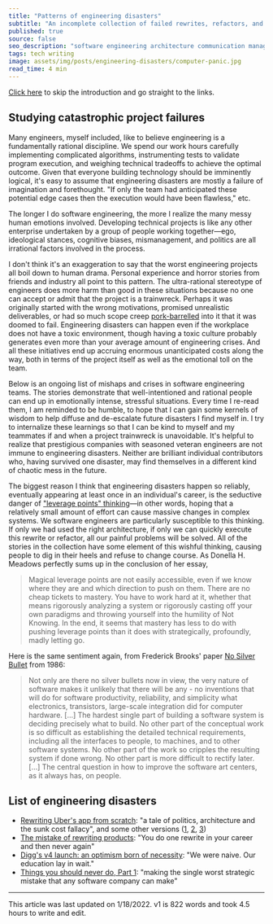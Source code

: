 ```yaml
---
title: "Patterns of engineering disasters"
subtitle: "An incomplete collection of failed rewrites, refactors, and other engineering mishaps"
published: true
source: false
seo_description: "software engineering architecture communication management failure"
tags: tech writing
image: assets/img/posts/engineering-disasters/computer-panic.jpg
read_time: 4 min
---
```


<p class="source">
<a href="#list-of-engineering-disasters">Click here</a> to skip the introduction and go straight to the links.
</p>

## Studying catastrophic project failures

Many engineers, myself included, like to believe engineering is a fundamentally rational
discipline. We spend our work hours carefully implementing complicated algorithms, instrumenting
tests to validate program execution, and weighing technical tradeoffs to achieve the optimal outcome.
Given that everyone building technology should be imminently logical, it's easy to assume that
engineering disasters are mostly a failure of imagination and forethought. "If only the team had
anticipated these potential edge cases then the execution would have been flawless," etc.

The longer I do software engineering, the more I realize the many messy human emotions
involved. Developing technical projects is like any other enterprise undertaken by a group of people
working together—ego, ideological stances, cognitive biases, mismanagement, and politics are all
irrational factors involved in the process.

I don't think it's an exaggeration to say that the worst engineering projects all boil down to human drama.
Personal experience and horror stories from friends and industry all point to this pattern. The ultra-rational
stereotype of engineers does more harm than good in these situations because no one can accept or admit that
the project is a trainwreck. Perhaps it was originally started with the wrong motivations, promised 
unrealistic deliverables, or had so much scope creep [pork-barrelled](https://en.wikipedia.org/wiki/Pork_barrel) into 
it that it was doomed to fail. Engineering disasters can happen even if the workplace does not have a toxic environment,
though having a toxic culture probably generates even more than your average amount of engineering crises. And all these
initiatives end up accruing enormous unanticipated costs along the way, both in terms of the project itself as well as 
the emotional toll on the team.

Below is an ongoing list of mishaps and crises in software engineering teams. The stories demonstrate that well-intentioned 
and rational people can end up in emotionally intense, stressful situations. Every time I re-read them, I am reminded
to be humble, to hope that I can gain some kernels of wisdom to help diffuse and de-escalate future disasters I find
myself in. I try to internalize these learnings so that I can be kind to myself and my teammates if and when a 
project trainwreck is unavoidable. It's helpful to realize that prestigious companies with seasoned veteran engineers
are not immune to engineering disasters. Neither are brilliant individual contributors who, having survived one disaster,
may find themselves in a different kind of chaotic mess in the future.

The biggest reason I think that engineering disasters happen so reliably, eventually appearing at least once in an individual's career,
is the seductive danger of ["leverage points" thinking](https://donellameadows.org/archives/leverage-points-places-to-intervene-in-a-system/)—in other words, hoping that a relatively small amount of effort can cause massive changes in complex systems. We software engineers are 
particularly susceptible to this thinking. If only we had used the right architecture, if only we can quickly execute this rewrite 
or refactor, all our painful problems will be solved. All of the stories in the collection have some element of this wishful thinking,
causing people to dig in their heels and refuse to change course. As Donella H. Meadows perfectly sums up in the conclusion of her essay,

> Magical leverage points are not easily accessible, even if we know where they are and which direction to push on them.
> There are no cheap tickets to mastery. You have to work hard at it, whether that means rigorously analyzing a system or
> rigorously casting off your own paradigms and throwing yourself into the humility of Not Knowing. In the end, it seems
> that mastery has less to do with pushing leverage points than it does with strategically, profoundly, madly letting go.

Here is the same sentiment again, from Frederick Brooks' paper [No Silver Bullet](http://www.cs.unc.edu/techreports/86-020.pdf)
from 1986:

> Not only are there no silver bullets now in view, the very nature of software makes it unlikely that there will be any -
> no inventions that will do for software productivity, reliability, and simplicity what electronics, transistors, large-scale
> integration did for computer hardware. [...] The hardest single part of building a software system is deciding precisely what to build.
> No other part of the conceptual work is so difficult as establishing the detailed technical requirements, including all the 
> interfaces to people, to machines, and to other software systems. No other part of the work so cripples the resulting system
> if done wrong. No other part is more difficult to rectify later. [...] The central question in how to improve the software art centers,
> as it always has, on people. 

## List of engineering disasters

- [Rewriting Uber's app from scratch](https://threadreaderapp.com/thread/1336890442768547845.html): "a tale of politics, architecture and the sunk cost fallacy", and some other versions ([1](https://blog.pragmaticengineer.com/uber-app-rewrite-yolo/), [2](https://cbrauchli.medium.com/binary-size-woes-acb5d96f058a), [3](https://news.ycombinator.com/item?id=25374838))
- [The mistake of rewriting products](https://www.platohq.com/resources/the-mistake-of-rewriting-products): "You do one rewrite in your career and then never again"
- [Digg's v4 launch: an optimism born of necessity](https://lethain.com/digg-v4/): "We were naive. Our education lay in wait."
- [Things you should never do, Part 1](https://www.joelonsoftware.com/2000/04/06/things-you-should-never-do-part-i/): "making the single worst strategic mistake that any software company can make"

<hr class="section-divider" />

<footer>This article was last updated on 1/18/2022. v1 is 822 words and took 4.5 hours to write and edit.</footer>
